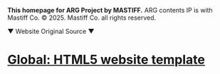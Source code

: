 **This homepage for ARG Project by MASTIFF.**
ARG contents IP is with Mastiff Co.
© 2025. Mastiff Co. all rights reserved.







▼ Website Original Source ▼

# [Global: HTML5 website template](http://buckymaler.com/global)

